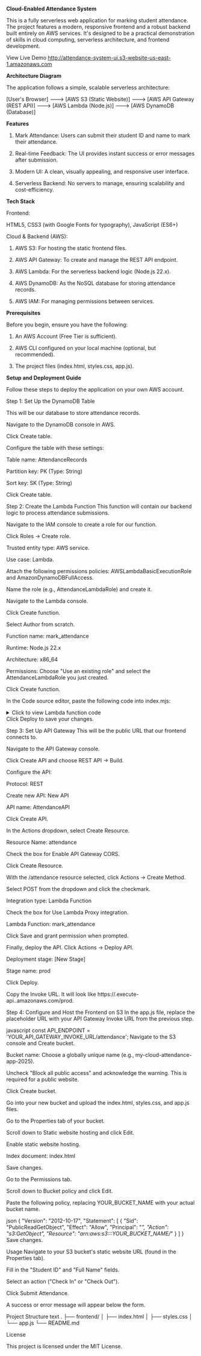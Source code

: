**Cloud-Enabled Attendance System**

This is a fully serverless web application for marking student attendance. The project features a modern, responsive frontend and a robust backend built entirely on AWS services. It's designed to be a practical demonstration of skills in cloud computing, serverless architecture, and frontend development.

View Live Demo
http://attendance-system-ui.s3-website-us-east-1.amazonaws.com

**Architecture Diagram**

The application follows a simple, scalable serverless architecture:

[User's Browser] ---> [AWS S3 (Static Website)] ---> [AWS API Gateway (REST API)] ---> [AWS Lambda (Node.js)] ---> [AWS DynamoDB (Database)]

**Features**

1. Mark Attendance: Users can submit their student ID and name to mark their attendance.

2. Real-time Feedback: The UI provides instant success or error messages after submission.

3. Modern UI: A clean, visually appealing, and responsive user interface.

4. Serverless Backend: No servers to manage, ensuring scalability and cost-efficiency.



**Tech Stack**

Frontend:

HTML5,
 CSS3 (with Google Fonts for typography),
 JavaScript (ES6+)

Cloud & Backend (AWS):

1. AWS S3: For hosting the static frontend files.

2. AWS API Gateway: To create and manage the REST API endpoint.

3. AWS Lambda: For the serverless backend logic (Node.js 22.x).

4. AWS DynamoDB: As the NoSQL database for storing attendance records.

5. AWS IAM: For managing permissions between services.



**Prerequisites**

Before you begin, ensure you have the following:
1. An AWS Account (Free Tier is sufficient).

2. AWS CLI configured on your local machine (optional, but recommended).

3. The project files (index.html, styles.css, app.js).


 
**Setup and Deployment Guide**

Follow these steps to deploy the application on your own AWS account.



Step 1: Set Up the DynamoDB Table

This will be our database to store attendance records.

Navigate to the DynamoDB console in AWS.

Click Create table.

Configure the table with these settings:

Table name: AttendanceRecords

Partition key: PK (Type: String)

Sort key: SK (Type: String)

Click Create table.



Step 2: Create the Lambda Function
This function will contain our backend logic to process attendance submissions.

Navigate to the IAM console to create a role for our function.

Click Roles -> Create role.

Trusted entity type: AWS service.

Use case: Lambda.

Attach the following permissions policies: AWSLambdaBasicExecutionRole and AmazonDynamoDBFullAccess.

Name the role (e.g., AttendanceLambdaRole) and create it.

Navigate to the Lambda console.

Click Create function.

Select Author from scratch.

Function name: mark_attendance

Runtime: Node.js 22.x

Architecture: x86_64

Permissions: Choose "Use an existing role" and select the AttendanceLambdaRole you just created.

Click Create function.

In the Code source editor, paste the following code into index.mjs:

<details> <summary>Click to view Lambda function code</summary>
javascript
import { DynamoDBClient } from "@aws-sdk/client-dynamodb";
import { DynamoDBDocumentClient, PutCommand } from "@aws-sdk/lib-dynamodb";

const ddbClient = new DynamoDBClient({});
const ddbDocClient = DynamoDBDocumentClient.from(ddbClient);
const TABLE_NAME = "AttendanceRecords";

export const handler = async (event) => {
  const corsHeaders = {
    "Access-Control-Allow-Origin": "*",
    "Access-Control-Allow-Methods": "POST,OPTIONS",
    "Access-Control-Allow-Headers": "Content-Type,X-Amz-Date,Authorization,X-Api-Key,X-Amz-Security-Token"
  };

  // Handle preflight OPTIONS request for CORS
  if (event.httpMethod === 'OPTIONS') {
    return {
      statusCode: 200,
      headers: corsHeaders,
      body: JSON.stringify({ message: "CORS preflight check successful" })
    };
  }

  try {
    const body = JSON.parse(event.body);
    const { studentId, studentName, action } = body;

    const timestamp = new Date().toISOString();
    const date = timestamp.slice(0, 10); // Extracts "YYYY-MM-DD"

    const item = {
      PK: `DATE#${date}`, // Partition Key e.g., "DATE#2025-08-03"
      SK: `TIMESTAMP#${timestamp}`, // Sort Key e.g., "TIMESTAMP#2025-08-03T14:00:00.000Z"
      studentId,
      studentName,
      action
    };

    await ddbDocClient.send(
      new PutCommand({
        TableName: TABLE_NAME,
        Item: item,
      })
    );

    return {
      statusCode: 200,
      headers: corsHeaders,
      body: JSON.stringify({ message: "Attendance marked successfully" }),
    };
  } catch (error) {
    console.error("Error:", error);
    return {
      statusCode: 500,
      headers: corsHeaders,
      body: JSON.stringify({ message: error.message || "Internal Server Error" }),
    };
  }
};
</details>
Click Deploy to save your changes.

Step 3: Set Up API Gateway
This will be the public URL that our frontend connects to.

Navigate to the API Gateway console.

Click Create API and choose REST API -> Build.

Configure the API:

Protocol: REST

Create new API: New API

API name: AttendanceAPI

Click Create API.

In the Actions dropdown, select Create Resource.

Resource Name: attendance

Check the box for Enable API Gateway CORS.

Click Create Resource.

With the /attendance resource selected, click Actions -> Create Method.

Select POST from the dropdown and click the checkmark.

Integration type: Lambda Function

Check the box for Use Lambda Proxy integration.

Lambda Function: mark_attendance

Click Save and grant permission when prompted.

Finally, deploy the API. Click Actions -> Deploy API.

Deployment stage: [New Stage]

Stage name: prod

Click Deploy.

Copy the Invoke URL. It will look like https://<api-id>.execute-api.<region>.amazonaws.com/prod.

Step 4: Configure and Host the Frontend on S3
In the app.js file, replace the placeholder URL with your API Gateway Invoke URL from the previous step.

javascript
const API_ENDPOINT = 'YOUR_API_GATEWAY_INVOKE_URL/attendance';
Navigate to the S3 console and Create bucket.

Bucket name: Choose a globally unique name (e.g., my-cloud-attendance-app-2025).

Uncheck "Block all public access" and acknowledge the warning. This is required for a public website.

Click Create bucket.

Go into your new bucket and upload the index.html, styles.css, and app.js files.

Go to the Properties tab of your bucket.

Scroll down to Static website hosting and click Edit.

Enable static website hosting.

Index document: index.html

Save changes.

Go to the Permissions tab.

Scroll down to Bucket policy and click Edit.

Paste the following policy, replacing YOUR_BUCKET_NAME with your actual bucket name.

json
{
    "Version": "2012-10-17",
    "Statement": [
        {
            "Sid": "PublicReadGetObject",
            "Effect": "Allow",
            "Principal": "*",
            "Action": "s3:GetObject",
            "Resource": "arn:aws:s3:::YOUR_BUCKET_NAME/*"
        }
    ]
}
Save changes.

Usage
Navigate to your S3 bucket's static website URL (found in the Properties tab).

Fill in the "Student ID" and "Full Name" fields.

Select an action ("Check In" or "Check Out").

Click Submit Attendance.

A success or error message will appear below the form.

Project Structure
text
.
├── frontend/
│   ├── index.html
│   ├── styles.css
│   └── app.js
└── README.md

License

This project is licensed under the MIT License.
